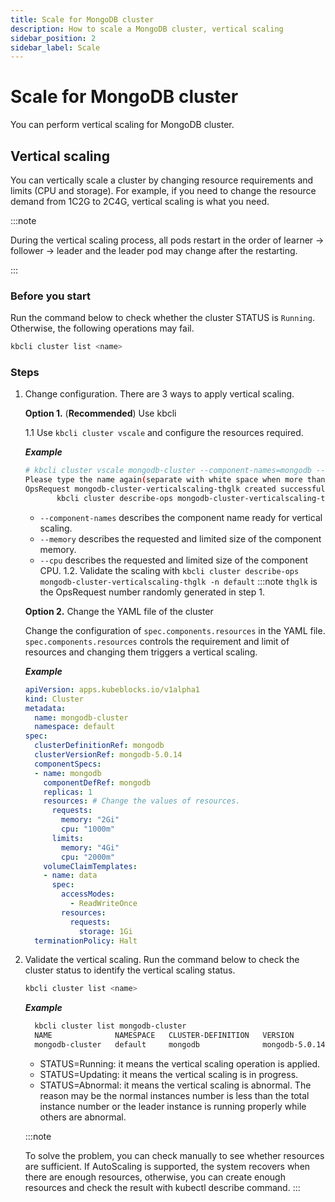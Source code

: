 ```yaml
---
title: Scale for MongoDB cluster
description: How to scale a MongoDB cluster, vertical scaling
sidebar_position: 2
sidebar_label: Scale
---
```


# Scale for MongoDB cluster

You can perform vertical scaling for MongoDB cluster. 

## Vertical scaling

You can vertically scale a cluster by changing resource requirements and limits (CPU and storage). For example, if you need to change the resource demand from 1C2G to 2C4G, vertical scaling is what you need.

:::note

During the vertical scaling process, all pods restart in the order of learner -> follower -> leader and the leader pod may change after the restarting.

:::

### Before you start

Run the command below to check whether the cluster STATUS is `Running`. Otherwise, the following operations may fail.
```bash
kbcli cluster list <name>
```

### Steps

1. Change configuration. There are 3 ways to apply vertical scaling.
   
   **Option 1.** (**Recommended**) Use kbcli
   
   1.1 Use `kbcli cluster vscale` and configure the resources required.
   
   ***Example***
   
   ```bash
   # kbcli cluster vscale mongodb-cluster --component-names=mongodb --cpu=500m --memory=500Mi
   Please type the name again(separate with white space when more than one): mongodb-cluster
   OpsRequest mongodb-cluster-verticalscaling-thglk created successfully, you can view the progress:
          kbcli cluster describe-ops mongodb-cluster-verticalscaling-thglk -n default
   ```
   - `--component-names` describes the component name ready for vertical scaling.
   - `--memory` describes the requested and limited size of the component memory.
   - `--cpu` describes the requested and limited size of the component CPU.
  1.2. Validate the scaling with `kbcli cluster describe-ops mongodb-cluster-verticalscaling-thglk -n default`
     :::note
     `thglk` is the OpsRequest number randomly generated in step 1.
  
   **Option 2.** Change the YAML file of the cluster

   Change the configuration of `spec.components.resources` in the YAML file. `spec.components.resources` controls the requirement and limit of resources and changing them triggers a vertical scaling. 

   ***Example***

   ```YAML
   apiVersion: apps.kubeblocks.io/v1alpha1
   kind: Cluster
   metadata:
     name: mongodb-cluster
     namespace: default
   spec:
     clusterDefinitionRef: mongodb
     clusterVersionRef: mongodb-5.0.14
     componentSpecs:
     - name: mongodb
       componentDefRef: mongodb
       replicas: 1
       resources: # Change the values of resources.
         requests:
           memory: "2Gi"
           cpu: "1000m"
         limits:
           memory: "4Gi"
           cpu: "2000m"
       volumeClaimTemplates:
       - name: data
         spec:
           accessModes:
             - ReadWriteOnce
           resources:
             requests:
               storage: 1Gi
     terminationPolicy: Halt
   ```
  
2. Validate the vertical scaling.
    Run the command below to check the cluster status to identify the vertical scaling status.
    ```bash
    kbcli cluster list <name>
    ```

    ***Example***

    ```bash
      kbcli cluster list mongodb-cluster
      NAME              NAMESPACE   CLUSTER-DEFINITION   VERSION          TERMINATION-POLICY   STATUS    CREATED-TIME                 
      mongodb-cluster   default     mongodb              mongodb-5.0.14   WipeOut              Running   Apr 26,2023 11:50 UTC+0800  
    ```
   - STATUS=Running: it means the vertical scaling operation is applied.
   - STATUS=Updating: it means the vertical scaling is in progress.
   - STATUS=Abnormal: it means the vertical scaling is abnormal. The reason may be the normal instances number is less than the total instance number or the leader instance is running properly while others are abnormal. 

   :::note

      To solve the problem, you can check manually to see whether resources are sufficient. If AutoScaling is supported, the system recovers when there are enough resources, otherwise, you can create enough resources and check the result with kubectl describe command.
   :::



